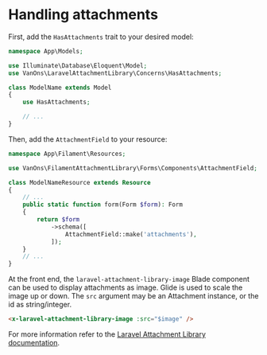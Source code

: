 # Handling attachments

First, add the `HasAttachments` trait to your desired model:

```php
namespace App\Models;

use Illuminate\Database\Eloquent\Model;
use VanOns\LaravelAttachmentLibrary\Concerns\HasAttachments;

class ModelName extends Model
{
    use HasAttachments;

    // ...
}
```

Then, add the `AttachmentField` to your resource:

```php
namespace App\Filament\Resources;

use VanOns\FilamentAttachmentLibrary\Forms\Components\AttachmentField;

class ModelNameResource extends Resource
{
    // ...
    public static function form(Form $form): Form
    {
        return $form
            ->schema([
                AttachmentField::make('attachments'),
            ]);
    }
    // ...
}
```

At the front end, the `laravel-attachment-library-image` Blade component can be used to display attachments as image. 
Glide is used to scale the image up or down. The `src` argument may be an Attachment instance, or the id as string/integer.

```html
<x-laravel-attachment-library-image :src="$image" />
```

For more information refer to the [Laravel Attachment Library documentation](https://github.com/VanOns/laravel-attachment-library).
